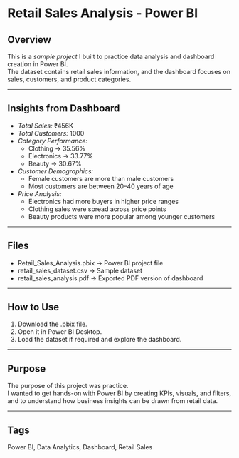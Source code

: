 # Retail Sales Analysis - Power BI

## Overview
This is a *sample project* I built to practice data analysis and dashboard creation in Power BI.  
The dataset contains retail sales information, and the dashboard focuses on sales, customers, and product categories.

---

## Insights from Dashboard
- *Total Sales:* ₹456K  
- *Total Customers:* 1000  
- *Category Performance:*  
  - Clothing → 35.56%  
  - Electronics → 33.77%  
  - Beauty → 30.67%  
- *Customer Demographics:*  
  - Female customers are more than male customers  
  - Most customers are between 20–40 years of age  
- *Price Analysis:*  
  - Electronics had more buyers in higher price ranges  
  - Clothing sales were spread across price points  
  - Beauty products were more popular among younger customers  

---

## Files
- Retail_Sales_Analysis.pbix → Power BI project file  
- retail_sales_dataset.csv → Sample dataset  
- retail_sales_analysis.pdf → Exported PDF version of dashboard  

---

## How to Use
1. Download the .pbix file.  
2. Open it in Power BI Desktop.  
3. Load the dataset if required and explore the dashboard.  

---

## Purpose
The purpose of this project was practice.  
I wanted to get hands-on with Power BI by creating KPIs, visuals, and filters, and to understand how business insights can be drawn from retail data.

---

## Tags
Power BI, Data Analytics, Dashboard, Retail Sales
